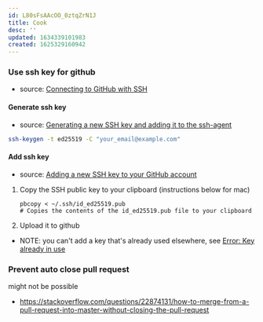 ```yaml
---
id: L80sFsAAcOO_0ztqZrN1J
title: Cook
desc: ''
updated: 1634339101983
created: 1625329160942
---
```


### Use ssh key for github
- source: [Connecting to GitHub with SSH](https://docs.github.com/en/github/authenticating-to-github/connecting-to-github-with-ssh)



#### Generate ssh key
- source: [Generating a new SSH key and adding it to the ssh-agent](https://docs.github.com/en/free-pro-team@latest/github/authenticating-to-github/generating-a-new-ssh-key-and-adding-it-to-the-ssh-agent)

```bash
ssh-keygen -t ed25519 -C "your_email@example.com"
```

#### Add ssh key

- source: [Adding a new SSH key to your GitHub account](https://docs.github.com/en/free-pro-team@latest/github/authenticating-to-github/adding-a-new-ssh-key-to-your-github-account)

1. Copy the SSH public key to your clipboard (instructions below for mac)
    ```
    pbcopy < ~/.ssh/id_ed25519.pub
    # Copies the contents of the id_ed25519.pub file to your clipboard
    ```
1. Upload it to github

- NOTE: you can't add a key that's already used elsewhere, see [Error: Key already in use](https://docs.github.com/en/free-pro-team@latest/github/authenticating-to-github/error-key-already-in-use)


### Prevent auto close pull request

might not be possible

- <https://stackoverflow.com/questions/22874131/how-to-merge-from-a-pull-request-into-master-without-closing-the-pull-request>